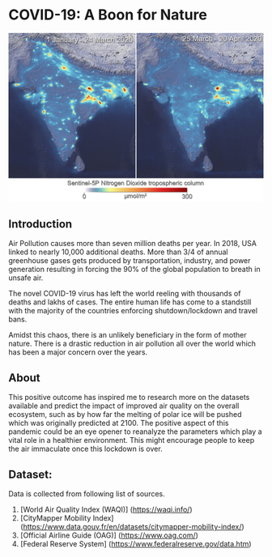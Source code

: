 # COVID-19: A Boon for Nature

![NO2 concentration over India](images/NO2_con_over_India.jpg)

## Introduction
Air Pollution causes more than seven million deaths per year. In 2018, USA linked to nearly 10,000 additional deaths. More than 3/4 of annual greenhouse gases gets produced by transportation, industry, and power generation resulting in forcing the 90% of the global population to breath in unsafe air.</br>

The novel COVID-19 virus has left the world reeling with thousands of deaths and lakhs of cases. The entire human life has come to a standstill with the majority of the countries enforcing shutdown/lockdown and travel bans.</br>

Amidst this chaos, there is an unlikely beneficiary in the form of mother nature. There is a drastic reduction in air pollution
all over the world which has been a major concern over the years.

## About
This positive outcome has inspired me to research more on the datasets available and predict the impact of improved air quality on the overall ecosystem, such as by how far the melting of polar ice will be pushed which was originally predicted at 2100. The positive aspect of this pandemic could be an eye opener to reanalyze the parameters which play a vital role in a healthier environment. This might encourage people to keep the air immaculate once this lockdown is over.

## Dataset:
Data is collected from following list of sources.
1. [World Air Quality Index (WAQI)] (https://waqi.info/)
2. [CityMapper Mobility Index] (https://www.data.gouv.fr/en/datasets/citymapper-mobility-index/)
3. [Official Airline Guide (OAG)] (https://www.oag.com/)
4. [Federal Reserve System]  (https://www.federalreserve.gov/data.htm)


